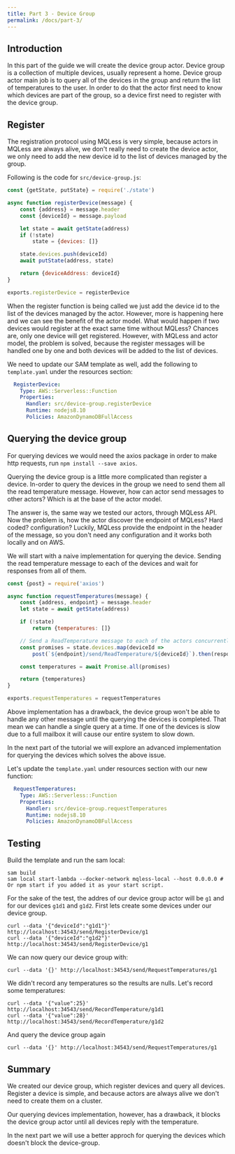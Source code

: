 ```yaml
---
title: Part 3 - Device Group
permalink: /docs/part-3/
---
```


## Introduction

In this part of the guide we will create the device group actor.
Device group is a collection of multiple devices, usually represent a home.
Device group actor main job is to query all of the devices in the group and return the list of temperatures to the user.
In order to do that the actor first need to know which devices are part of the group, so a device first need to register with the device group.

## Register

The registration protocol using MQLess is very simple, because actors in MQLess are always alive, we don't really need to create the device actor, we only need to add the new device id to the list of devices managed by the group.

Following is the code for `src/device-group.js`:

```javascript
const {getState, putState} = require('./state')

async function registerDevice(message) {
    const {address} = message.header
    const {deviceId} = message.payload

    let state = await getState(address)
    if (!state)
        state = {devices: []}

    state.devices.push(deviceId)
    await putState(address, state)

    return {deviceAddress: deviceId}
}

exports.registerDevice = registerDevice
```

When the register function is being called we just add the device id to the list of the devices managed by the actor.
However, more is happening here and we can see the benefit of the actor model.
What would happen if two devices would register at the exact same time without MQLess? Chances are, only one device will get registered.
However, with MQLess and actor model, the problem is solved, because the register messages will be handled one by one and both devices will be added to the list of devices.

We need to update our SAM template as well, add the following to `template.yaml` under the resources section:

```yaml
  RegisterDevice:
    Type: AWS::Serverless::Function
    Properties:
      Handler: src/device-group.registerDevice
      Runtime: nodejs8.10
      Policies: AmazonDynamoDBFullAccess
```

## Querying the device group

For querying devices we would need the axios package in order to make http requests, run `npm install --save axios`.

Querying the device group is a little more complicated than register a device.
In-order to query the devices in the group we need to send them all the read temperature message.
However, how can actor send messages to other actors? Which is at the base of the actor model.

The answer is, the same way we tested our actors, through MQLess API. Now the problem is, how the actor discover the endpoint of MQLess? Hard coded? configuration? Luckily, MQLess provide the endpoint in the header of the message, so you don't need any configuration and it works both locally and on AWS.
 
We will start with a naive implementation for querying the device. Sending the read temperature message to each of the devices and wait for responses from all of them. 

```javascript
const {post} = require('axios')

async function requestTemperatures(message) {
    const {address, endpoint} = message.header
    let state = await getState(address)

    if (!state)
        return {temperatures: []}

    // Send a ReadTemperature message to each of the actors concurrently and collecting the responses.
    const promises = state.devices.map(deviceId =>
        post(`${endpoint}/send/ReadTemperature/${deviceId}`).then(response => response.data))

    const temperatures = await Promise.all(promises)

    return {temperatures}
}

exports.requestTemperatures = requestTemperatures
```

Above implementation has a drawback, the device group won't be able to handle any other message until the querying the devices is completed. That mean we can handle a single query at a time. If one of the devices is slow due to a full mailbox it will cause our entire system to slow down.

In the next part of the tutorial we will explore an advanced implementation for querying the devices which solves the above issue.

Let's update the `template.yaml` under resources section with our new function:

```yaml
  RequestTemperatures:
    Type: AWS::Serverless::Function
    Properties:
      Handler: src/device-group.requestTemperatures
      Runtime: nodejs8.10
      Policies: AmazonDynamoDBFullAccess
```   

## Testing

Build the template and run the sam local:

```shell
sam build
sam local start-lambda --docker-network mqless-local --host 0.0.0.0 # Or npm start if you added it as your start script.
```

For the sake of the test, the addres of our device group actor will be `g1` and for our devices `g1d1` and `g1d2`.
First lets create some devices under our device group.

```shell
curl --data '{"deviceId":"g1d1"}' http://localhost:34543/send/RegisterDevice/g1
curl --data '{"deviceId":"g1d2"}' http://localhost:34543/send/RegisterDevice/g1
```

We can now query our device group with:

```shell
curl --data '{}' http://localhost:34543/send/RequestTemperatures/g1
```

We didn't record any temperatures so the results are nulls.
Let's record some temperatures:

```shell
curl --data '{"value":25}' http://localhost:34543/send/RecordTemperature/g1d1
curl --data '{"value":28}' http://localhost:34543/send/RecordTemperature/g1d2
```

And query the device group again

```shell
curl --data '{}' http://localhost:34543/send/RequestTemperatures/g1
```

## Summary

We created our device group, which register devices and query all devices.
Register a device is simple, and because actors are always alive we don't need to create them on a cluster.

Our querying devices implementation, however, has a drawback, it blocks the device group actor until all devices reply with the temperature. 

In the next part we will use a better approch for querying the devices which doesn't block the device-group.






